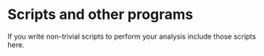 # Scripts and other programs

If you write non-trivial scripts to perform your analysis include those scripts here.